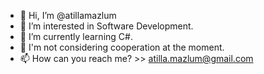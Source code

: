 - 👋 Hi, I’m @atillamazlum
- 👀 I’m interested in Software Development.
- 🌱 I’m currently learning C#.
- 💞️ I'm not considering cooperation at the moment.
- 📫 How can you reach me? >> atilla.mazlum@gmail.com

<!---
atillamazlum/atillamazlum is a ✨ special ✨ repository because its `README.md` (this file) appears on your GitHub profile.
You can click the Preview link to take a look at your changes.
--->
